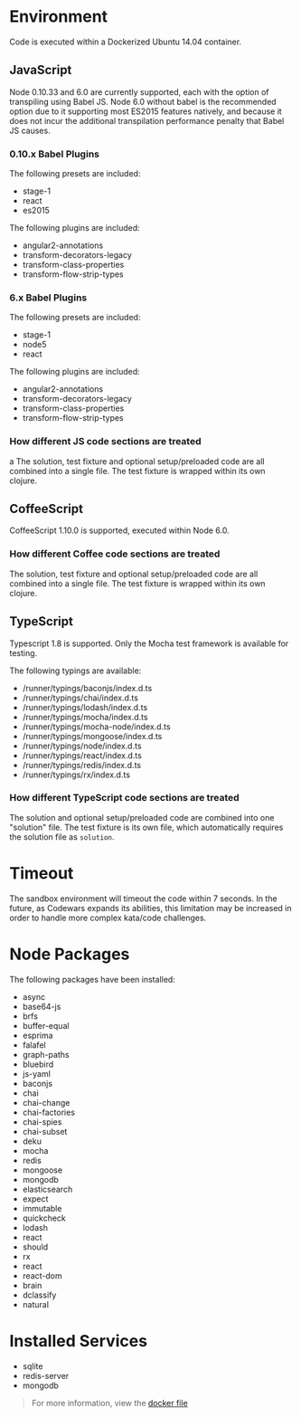 # Environment

Code is executed within a Dockerized Ubuntu 14.04 container. 

## JavaScript

Node 0.10.33 and 6.0 are currently supported, each with the option of transpiling using Babel JS. Node 6.0 without babel is the recommended option due to it supporting most ES2015 features natively, and because it does not incur the additional transpilation performance penalty that Babel JS causes. 

### 0.10.x Babel Plugins

The following presets are included:
- stage-1
- react
- es2015

The following plugins are included:
- angular2-annotations
- transform-decorators-legacy
- transform-class-properties
- transform-flow-strip-types

### 6.x Babel Plugins

The following presets are included:
- stage-1
- node5
- react

The following plugins are included:
- angular2-annotations
- transform-decorators-legacy
- transform-class-properties
- transform-flow-strip-types

### How different JS code sections are treated
a
The solution, test fixture and optional setup/preloaded code are all combined into a single file. The test fixture is wrapped within its own clojure.

## CoffeeScript

CoffeeScript 1.10.0 is supported, executed within Node 6.0.

### How different Coffee code sections are treated

The solution, test fixture and optional setup/preloaded code are all combined into a single file. The test fixture is wrapped within its own clojure.

## TypeScript

Typescript 1.8 is supported. Only the Mocha test framework is available for testing.
 
The following typings are available:

- /runner/typings/baconjs/index.d.ts
- /runner/typings/chai/index.d.ts
- /runner/typings/lodash/index.d.ts
- /runner/typings/mocha/index.d.ts
- /runner/typings/mocha-node/index.d.ts
- /runner/typings/mongoose/index.d.ts
- /runner/typings/node/index.d.ts
- /runner/typings/react/index.d.ts
- /runner/typings/redis/index.d.ts
- /runner/typings/rx/index.d.ts

### How different TypeScript code sections are treated

The solution and optional setup/preloaded code are combined into one "solution" file. The test fixture is its own file, which automatically requires the solution file as `solution`. 

# Timeout

The sandbox environment will timeout the code within 7 seconds. In the future, as Codewars expands its abilities, this limitation may be increased in order to handle more complex kata/code challenges. 

# Node Packages

The following packages have been installed:

- async
- base64-js
- brfs
- buffer-equal
- esprima
- falafel
- graph-paths 
- bluebird
- js-yaml
- baconjs
- chai
- chai-change
- chai-factories
- chai-spies
- chai-subset
- deku
- mocha
- redis
- mongoose
- mongodb
- elasticsearch
- expect
- immutable
- quickcheck
- lodash
- react
- should
- rx
- react
- react-dom
- brain
- dclassify
- natural

# Installed Services

- sqlite
- redis-server
- mongodb

> For more information, view the [docker file](https://github.com/Codewars/codewars-runner-cli/blob/master/docker/node.docker)